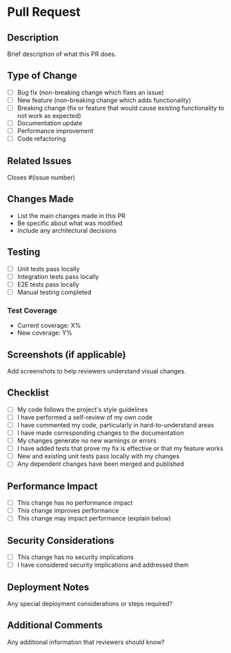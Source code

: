 # Pull Request

## Description
Brief description of what this PR does.

## Type of Change
- [ ] Bug fix (non-breaking change which fixes an issue)
- [ ] New feature (non-breaking change which adds functionality)
- [ ] Breaking change (fix or feature that would cause existing functionality to not work as expected)
- [ ] Documentation update
- [ ] Performance improvement
- [ ] Code refactoring

## Related Issues
Closes #(issue number)

## Changes Made
- List the main changes made in this PR
- Be specific about what was modified
- Include any architectural decisions

## Testing
- [ ] Unit tests pass locally
- [ ] Integration tests pass locally
- [ ] E2E tests pass locally
- [ ] Manual testing completed

### Test Coverage
- Current coverage: X%
- New coverage: Y%

## Screenshots (if applicable)
Add screenshots to help reviewers understand visual changes.

## Checklist
- [ ] My code follows the project's style guidelines
- [ ] I have performed a self-review of my own code
- [ ] I have commented my code, particularly in hard-to-understand areas
- [ ] I have made corresponding changes to the documentation
- [ ] My changes generate no new warnings or errors
- [ ] I have added tests that prove my fix is effective or that my feature works
- [ ] New and existing unit tests pass locally with my changes
- [ ] Any dependent changes have been merged and published

## Performance Impact
- [ ] This change has no performance impact
- [ ] This change improves performance
- [ ] This change may impact performance (explain below)

## Security Considerations
- [ ] This change has no security implications
- [ ] I have considered security implications and addressed them

## Deployment Notes
Any special deployment considerations or steps required?

## Additional Comments
Any additional information that reviewers should know?
